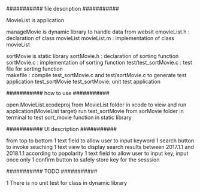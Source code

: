 ########### file description ###########

MovieList is application

manageMovie is dynamic library to handle data from websit
	emovieList.h : declaration of class movieList 
	movieList.m : implementation of class movieList 

sortMovie is static library 
	sortMovie.h : declaration of sorting function  
	sortMovie.c : implementation of sorting function 
	test/test_sortMovie.c : test file for sorting function  
	makefile : compile test_sortMovie.c and test/sortMovie.c to generate test application test_sortMovie 
	test_sortMovie: unit test application

########### how to use ###########

open MovieList.xcodeproj from MovieList folder in xcode to view and run application(MovieList target) 
run test_sortMovie from sorMovie folder in terminal to test sort_movie function in static library


########### UI description ###########

from top to bottom
1 text field to allow user to input keyword
1 search button to invoke seaching
1 text view to display search results between 2017.1.1 and 2018.1.1 according to popolarity
1 text field to allow user to input key, input once only
1 confirm button to safely store key for the sesssion

########### TODO ###########

1 There is no unit test for class in dynamic library